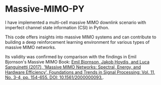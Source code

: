 # Massive-MIMO-PY

I have implemented a multi-cell massive MIMO downlink scenario with imperfect channel state information (CSI) in Python.

This code offers insights into massive MIMO systems and can contribute to building a deep reinforcement learning environment for various types of massive MIMO networks.

Its validity was confirmed by comparison with the findings in Emil Bjornson's Massive MIMO Book:
[Emil Bjornson, Jakob Hoydis, and Luca Sanguinetti (2017), 'Massive MIMO Networks: Spectral, Energy, and Hardware Efficiency', Foundations and Trends in Signal Processing: Vol. 11, No. 3-4, pp. 154-655. DOI: 10.1561/2000000093.](https://www.massivemimobook.com/).
